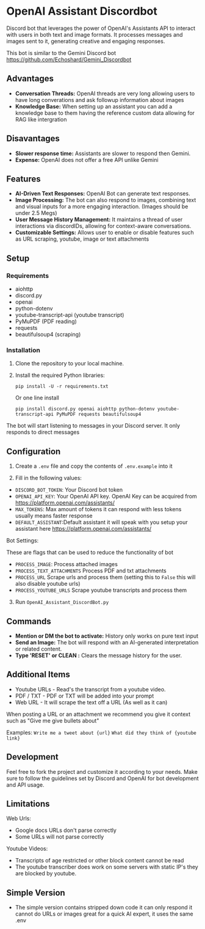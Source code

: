 
# OpenAI Assistant Discordbot

 Discord bot that leverages the power of OpenAI's Assistants API to interact with users in both text and image formats. It processes messages and images sent to it, generating creative and engaging responses. 

This bot is similar to the Gemini Discord bot https://github.com/Echoshard/Gemini_Discordbot

## Advantages
- **Conversation Threads:** OpenAI threads are very long allowing users to have long converations and ask followup information about images
- **Knowledge Base:** When setting up an assistant you can add a knowledge base to them having the reference custom data allowing for RAG like intergration

## Disavantages
- **Slower response time:** Assistants are slower to respond then Gemini. 
- **Expense:** OpenAI does not offer a free API unlike Gemini

## Features

- **AI-Driven Text Responses:** OpenAI Bot can generate text responses.
- **Image Processing:** The bot can also respond to images, combining text and visual inputs for a more engaging interaction. (Images should be under 2.5 Megs)
- **User Message History Management:** It maintains a thread of user interactions via discordIDs, allowing for context-aware conversations.
- **Customizable Settings:** Allows user to enable or disable features such as URL scraping, youtube, image or text attachments

## Setup

### Requirements

- aiohttp
- discord.py
- openai
- python-dotenv
- youtube-transcript-api (youtube transcript)
- PyMuPDF (PDF reading)
- requests
- beautifulsoup4 (scraping)


### Installation

1. Clone the repository to your local machine.
2. Install the required Python libraries:

   ```
   pip install -U -r requirements.txt
   ```
   Or one line install
   ```
   pip install discord.py openai aiohttp python-dotenv youtube-transcript-api PyMuPDF requests beautifulsoup4
   ```
   
The bot will start listening to messages in your Discord server. It only responds to direct messages

## Configuration

1. Create a `.env` file and copy the contents of `.env.example` into it

2. Fill in the following values:

- `DISCORD_BOT_TOKEN`: Your Discord bot token
- `OPENAI_API_KEY`: Your OpenAI API key. OpenAI Key can be acquired from https://platform.openai.com/assistants/
- `MAX_TOKENS`: Max amount of tokens it can respond with less tokens usually means faster response
- `DEFAULT_ASSISTANT`:Default assistant it will speak with you setup your assistant here https://platform.openai.com/assistants/

Bot Settings:

These are flags that can be used to reduce the functionality of bot

- `PROCESS_IMAGE`: Process attached images
- `PROCESS_TEXT_ATTACHMENTS` Process PDF and txt attachments
- `PROCESS_URL` Scrape urls and process them (setting this to `False` this will also disable youtube urls)
- `PROCESS_YOUTUBE_URLS` Scrape youtube transcripts and process them 

3. Run `OpenAI_Assistant_DiscordBot.py`


## Commands

- **Mention or DM the bot to activate:** History only works on pure text input
- **Send an Image:** The bot will respond with an AI-generated interpretation or related content.
- **Type 'RESET' or CLEAN :** Clears the message history for the user.

## Additional Items 

- Youtube URLs - Read's the transcript from a youtube video.
- PDF / TXT - PDF or TXT will be added into your prompt
- Web URL - It will scrape the text off a URL (As well as it can)

When posting a URL or an attachment we recommend you give it context such as "Give me give bullets about"

Examples:
`Write me a tweet about {url}`
`What did they think of {youtube link}`

## Development

Feel free to fork the project and customize it according to your needs. Make sure to follow the guidelines set by Discord and OpenAI for bot development and API usage.

## Limitations

Web Urls: 
- Google docs URLs don't parse correctly
- Some URLs will not parse correctly 

Youtube Videos:

- Transcripts of age restricted or other block content cannot be read
- The youtube transcriber does work on some servers with static IP's they are blocked by youtube.

## Simple Version

- The simple version contains stripped down code it can only respond it cannot do URLs or images great for a quick AI expert, it uses the same .env
